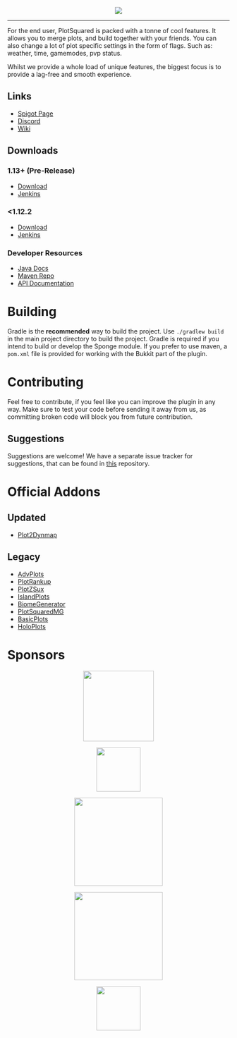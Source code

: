<p align="center">
    <img src="https://i.imgur.com/Kd7N6uf.png">
</p>

---

For the end user, PlotSquared is packed with a tonne of cool features.
It allows you to merge plots, and build together with your friends. 
You can also change a lot of plot specific settings in the form of
flags. Such as: weather, time, gamemodes, pvp status. 

Whilst we provide a whole load of unique features, the biggest focus
is to provide a lag-free and smooth experience.

## Links

* [Spigot Page](https://www.spigotmc.org/resources/plotsquared.1177/)
* [Discord](https://discord.gg/ngZCzbU)
* [Wiki](https://github.com/intellectualcrafters/plotsquared/wiki)

## Downloads
### 1.13+ (Pre-Release)
* [Download](https://github.com/IntellectualSites/PlotSquared/releases/tag/4.0-pre-breaking)
* [Jenkins](https://ci.athion.net/job/PlotSquared-Breaking/)

### <1.12.2
* [Download](https://github.com/IntellectualSites/PlotSquared/releases/tag/dev)
* [Jenkins](https://ci.athion.net/job/PlotSquared-Legacy/)


### Developer Resources
* [Java Docs](http://empcraft.com/plotsquared/doc/)
* [Maven Repo](http://ci.athion.net/job/PlotSquared-Legacy/ws/mvn/)
* [API Documentation](https://github.com/IntellectualSites/PlotSquared/wiki/Developer-documentation-(WIP))

# Building
Gradle is the **recommended** way to build the project. Use `./gradlew build` in the main project directory to build the project. Gradle is required if you intend to build or develop the Sponge module.
If you prefer to use maven, a `pom.xml` file is provided for working with the Bukkit part of the plugin.

# Contributing
Feel free to contribute, if you feel like you can improve the plugin in any way. Make sure to test your code before sending it away from us, as committing broken code will block you from future contribution.

## Suggestions
Suggestions are welcome! We have a separate issue tracker for suggestions, that can be found in [this](https://github.com/IntellectualSites/PlotSquaredSuggestions) repository.

# Official Addons
## Updated
* [Plot2Dynmap](https://github.com/IntellectualSites/plot2dynmap/releases)
## Legacy 
* [AdvPlots](http://www.spigotmc.org/resources/advplots-%CE%B2.1500/)
* [PlotRankup](http://www.spigotmc.org/resources/plotrankup.1571/)
* [PlotZSux](https://www.spigotmc.org/resources/plotzsux.9563/)
* [IslandPlots](https://www.spigotmc.org/resources/islandplots.9421/)
* [BiomeGenerator](https://www.spigotmc.org/resources/biomegenerator.1663/)
* [PlotSquaredMG](https://www.spigotmc.org/resources/plotsquaredmg.8025/)
* [BasicPlots](https://www.spigotmc.org/resources/basicplots.6901/)
* [HoloPlots](https://www.spigotmc.org/resources/holoplots.4880/)

# Sponsors
<p align="center"><a href="https://incendo.org" title="Incendo"><img width="160" height="160" src="https://i.imgur.com/zjRmJkw.png"/></a></p>
<p align="center"><a href="https://www.jetbrains.com/idea/" title="IntelliJ IDEA"><img height="100" src="https://i.imgur.com/xa2XsRN.png"/></a></p>
<p align="center"><a href="https://www.athion.net/" title="Athion network"><img height="200" src="https://i.imgur.com/Z4E1Hcb.png"/></a></p>
<p align="center"><a href="https://www.buildersrefuge.com/" title="Builder's Refuge"><img height="200" src="https://i.imgur.com/mjT5Ogz.png"/></a></p>
<p align="center"><a href="https://ajgaming.net/" title="AJGaming"><img height="100" src="https://ajgaming.net/images/AJGaming.png"/></a></p>
